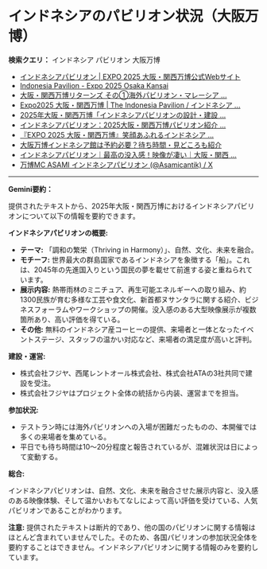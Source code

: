 # インドネシアのパビリオン状況（大阪万博）

**検索クエリ：** インドネシア パビリオン 大阪万博

- [インドネシアパビリオン | EXPO 2025 大阪・関西万博公式Webサイト](https://www.expo2025.or.jp/official-participant/indonesia/)
- [Indonesia Pavilion - Expo 2025 Osaka Kansai](https://expo2025indonesia.id/)
- [大阪・関西万博リターンズ その①海外パビリオン・マレーシア ...](https://ameblo.jp/mamehana0705/entry-12897501153.html)
- [Expo2025 大阪・関西万博 | The Indonesia Pavilion / インドネシア ...](https://www.instagram.com/p/C6s6GRiu_ZW/)
- [2025年大阪・関西万博「インドネシアパビリオンの設計・建設 ...](https://www.fujiya-net.co.jp/news/20240501)
- [インドネシアパビリオン：2025大阪・関西万博パビリオン紹介 ...](https://www.nippon.com/ja/guide-to-japan/expo2025021/)
- [『EXPO 2025 大阪・関西万博』笑顔あふれるインドネシア ...](https://note.com/yamada_tourist/n/n27bea8822b97)
- [大阪万博インドネシア館は予約必要？待ち時間・見どころも紹介](https://kobe-yurikago.com/expo2025-indonesia/)
- [インドネシアパビリオン｜最高の没入感！映像が凄い｜大阪・関西 ...](https://note.com/nobuo_itsuki/n/nc10e4284d765)
- [万博MC ASAMI インドネシアパビリオン (@Asamicantik) / X](https://x.com/asamicantik)


---

**Gemini要約：**

提供されたテキストから、2025年大阪・関西万博におけるインドネシアパビリオンについて以下の情報を要約できます。

**インドネシアパビリオンの概要:**

* **テーマ:** 「調和の繁栄（Thriving in Harmony）」、自然、文化、未来を融合。
* **モチーフ:** 世界最大の群島国家であるインドネシアを象徴する「船」。これは、2045年の先進国入りという国民の夢を載せて前進する姿と重ねられています。
* **展示内容:** 熱帯雨林のミニチュア、再生可能エネルギーへの取り組み、約1300民族が育む多様な工芸や食文化、新首都ヌサンタラに関する紹介、ビジネスフォーラムやワークショップの開催。没入感のある大型映像展示が複数箇所あり、高い評価を得ている。
* **その他:**  無料のインドネシア産コーヒーの提供、来場者と一体となったイベントステージ、スタッフの温かい対応など、来場者の満足度が高いと評判。


**建設・運営:**

* 株式会社フジヤ、西尾レントオール株式会社、株式会社ATAの3社共同で建設を受注。
* 株式会社フジヤはプロジェクト全体の統括から内装、運営までを担当。


**参加状況:**

* テストラン時には海外パビリオンへの入場が困難だったものの、本開催では多くの来場者を集めている。
* 平日でも待ち時間は10～20分程度と報告されているが、混雑状況は日によって変動する。


**総合:**

インドネシアパビリオンは、自然、文化、未来を融合させた展示内容と、没入感のある映像体験、そして温かいおもてなしによって高い評価を受けている、人気パビリオンであることがわかります。


**注意:** 提供されたテキストは断片的であり、他の国のパビリオンに関する情報はほとんど含まれていませんでした。そのため、各国パビリオンの参加状況全体を要約することはできません。インドネシアパビリオンに関する情報のみを要約しています。

